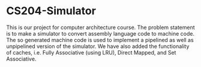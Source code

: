 # CS204-Simulator
This is our project for computer architecture course. The problem statement is to make a simulator to convert assembly language code to machine code. 
The so generated machine code is used to implement a pipelined as well as unpipelined version of the simulator.
We have also added the functionality of caches, i.e. Fully Associative (using LRU), Direct Mapped, and Set Associative.
